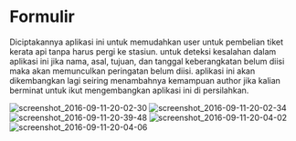 # Formulir
Diciptakannya aplikasi ini untuk memudahkan user untuk pembelian tiket kerata api tanpa harus pergi ke stasiun. 
untuk deteksi kesalahan dalam aplikasi ini jika nama, asal, tujuan, dan tanggal keberangkatan belum diisi maka akan memunculkan 
peringatan belum diisi. aplikasi ini akan dikembangkan lagi seiring menambahnya kemampuan author jika kalian berminat untuk ikut
mengembangkan aplikasi ini di persilahkan.

![screenshot_2016-09-11-20-02-30](https://cloud.githubusercontent.com/assets/22077698/18417567/75f483da-785e-11e6-9622-912d74f4eb44.jpg)
![screenshot_2016-09-11-20-02-34](https://cloud.githubusercontent.com/assets/22077698/18417568/760f9724-785e-11e6-9143-8c2e6a000353.jpg)
![screenshot_2016-09-11-20-39-48](https://cloud.githubusercontent.com/assets/22077698/18417665/7b3ee95a-7860-11e6-86c7-33e4020cc4b1.jpg)
![screenshot_2016-09-11-20-04-02](https://cloud.githubusercontent.com/assets/22077698/18417570/7687cbe0-785e-11e6-9ee3-765e30305173.jpg)
![screenshot_2016-09-11-20-04-06](https://cloud.githubusercontent.com/assets/22077698/18417571/76cc4c7a-785e-11e6-90fc-a55b66db5da7.jpg)
